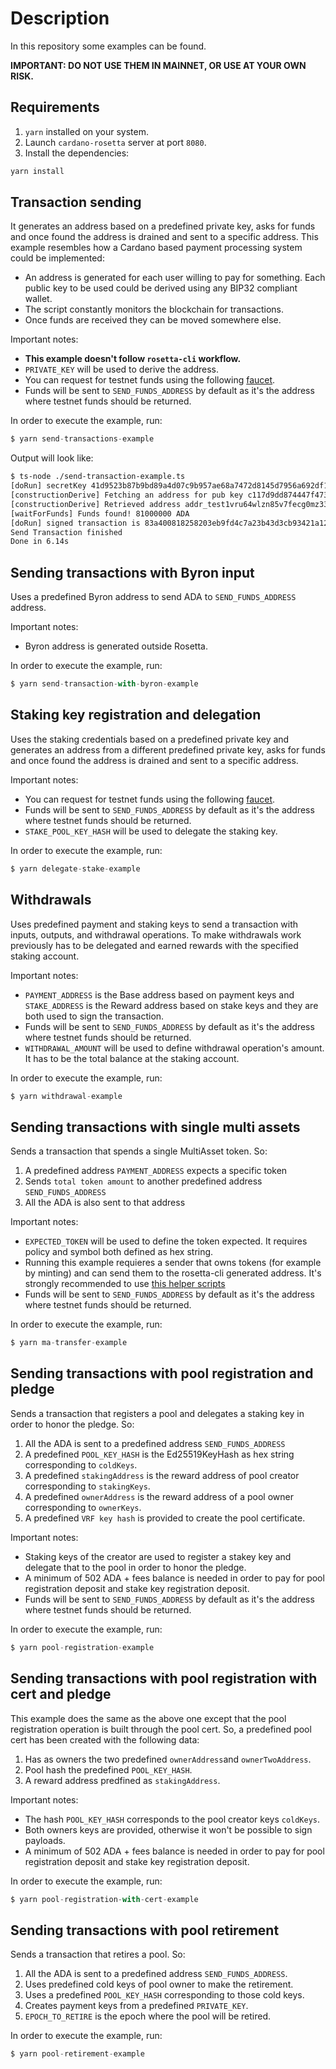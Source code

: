 # Description

In this repository some examples can be found.

**IMPORTANT: DO NOT USE THEM IN MAINNET, OR USE AT YOUR OWN RISK.**

## Requirements

1. `yarn` installed on your system.
1. Launch `cardano-rosetta` server at port `8080`.
1. Install the dependencies:

```javascript
yarn install
```

## Transaction sending

It generates an address based on a predefined private key, asks for funds and once found the address is drained and sent to a specific address. This example resembles how a Cardano based payment processing system could be implemented:

- An address is generated for each user willing to pay for something. Each public key to be used could be derived using any BIP32 compliant wallet.
- The script constantly monitors the blockchain for transactions.
- Once funds are received they can be moved somewhere else.

Important notes:

- **This example doesn't follow `rosetta-cli` workflow.**
- `PRIVATE_KEY` will be used to derive the address.
- You can request for testnet funds using the following [faucet](https://testnets.cardano.org/en/cardano/tools/faucet/).
- Funds will be sent to `SEND_FUNDS_ADDRESS` by default as it's the address where testnet funds should be returned.

In order to execute the example, run:

```javascript
$ yarn send-transactions-example
```

Output will look like:

```bash
$ ts-node ./send-transaction-example.ts
[doRun] secretKey 41d9523b87b9bd89a4d07c9b957ae68a7472d8145d7956a692df1a8ad91957a2c117d9dd874447f47306f50a650f1e08bf4bec2cfcb2af91660f23f2db912977
[constructionDerive] Fetching an address for pub key c117d9dd874447f47306f50a650f1e08bf4bec2cfcb2af91660f23f2db912977
[constructionDerive] Retrieved address addr_test1vru64wlzn85v7fecg0mz33lh00wlggqtquvzzuhf6vusyes32jz9w
[waitForFunds] Funds found! 81000000 ADA
[doRun] signed transaction is 83a400818258203eb9fd4c7a23b43d3cb93421a12fb52db465a77feb8075131282a49f43bd8142000181825839000743d16cfe3c4fcc0c11c2403bbc10dbc7ecdd4477e053481a368e7a06e2ae44dff6770dc0f4ada3cf4cf2605008e27aecdb332ad349fda71a049629f0021a003dcc50031a0032300ca10081825820c117d9dd874447f47306f50a650f1e08bf4bec2cfcb2af91660f23f2db9129775840d0b3ed478ad0c4c7c0babfc4336ee05e2b0b48d6fa681e75431ec7af362b9513686a3941e398eacc2a71219d0b9e30426e64ee6fdef17f1977a55a2ddb7f9808f6
Send Transaction finished
Done in 6.14s
```

## Sending transactions with Byron input

Uses a predefined Byron address to send ADA to `SEND_FUNDS_ADDRESS` address.

Important notes:
  - Byron address is generated outside Rosetta.

In order to execute the example, run:

```javascript
$ yarn send-transaction-with-byron-example
```

## Staking key registration and delegation

Uses the staking credentials based on a predefined private key and generates an address from a different predefined private key, asks for funds and once found the address is drained and sent to a specific address.

Important notes:
- You can request for testnet funds using the following [faucet](https://testnets.cardano.org/en/cardano/tools/faucet/).
- Funds will be sent to `SEND_FUNDS_ADDRESS` by default as it's the address where testnet funds should be returned.
- `STAKE_POOL_KEY_HASH` will be used to delegate the staking key.

In order to execute the example, run:

```javascript
$ yarn delegate-stake-example
```

## Withdrawals

Uses predefined payment and staking keys to send a transaction with inputs, outputs, and withdrawal operations. To make withdrawals work previously has to be delegated and earned rewards with the specified staking account.

Important notes:
- `PAYMENT_ADDRESS` is the Base address based on payment keys and `STAKE_ADDRESS` is the Reward address based on stake keys and they are both used to sign the transaction. 
- Funds will be sent to `SEND_FUNDS_ADDRESS` by default as it's the address where testnet funds should be returned.
- `WITHDRAWAL_AMOUNT` will be used to define withdrawal operation's amount. It has to be the total balance at the staking account. 

In order to execute the example, run:

```javascript
$ yarn withdrawal-example
```

## Sending transactions with single multi assets

Sends a transaction that spends a single MultiAsset token. So:

1. A predefined address `PAYMENT_ADDRESS` expects a specific token
2. Sends `total token amount` to another predefined address `SEND_FUNDS_ADDRESS`
3. All the ADA is also sent to that address 

Important notes:
- `EXPECTED_TOKEN` will be used to define the token expected. It requires policy and symbol both defined as hex string.
- Running this example requieres a sender that owns tokens (for example by minting) and can send them to the rosetta-cli generated address. It's strongly recommended to use [this helper scripts](https://github.com/james-iohk/scripts)
- Funds will be sent to `SEND_FUNDS_ADDRESS` by default as it's the address where testnet funds should be returned.

In order to execute the example, run:

```javascript
$ yarn ma-transfer-example
```

## Sending transactions with pool registration and pledge

Sends a transaction that registers a pool and delegates a staking key in order to honor the pledge. So:

1. All the ADA is sent to a predefined address `SEND_FUNDS_ADDRESS`
2. A predefined `POOL_KEY_HASH` is the Ed25519KeyHash as hex string corresponding to `coldKeys`.
3. A predefined `stakingAddress` is the reward address of pool creator corresponding to `stakingKeys`.
4. A predefined `ownerAddress` is the reward address of a pool owner corresponding to `ownerKeys`.
5. A predefined `VRF key hash` is provided to create the pool certificate.

Important notes:
- Staking keys of the creator are used to register a stakey key and delegate that to the pool in order to honor the pledge.
- A minimum of 502 ADA + fees balance is needed in order to pay for pool registration deposit and stake key registration deposit.
- Funds will be sent to `SEND_FUNDS_ADDRESS` by default as it's the address where testnet funds should be returned.

In order to execute the example, run:

```javascript
$ yarn pool-registration-example
```

## Sending transactions with pool registration with cert and pledge

This example does the same as the above one except that the pool registration operation is built through the pool cert. So, a predefined pool cert has been created with the following data:

1. Has as owners the two predefined `ownerAddress`and `ownerTwoAddress`.
2. Pool hash the predefined `POOL_KEY_HASH`.
3. A reward address predfined as `stakingAddress`.

Important notes:
- The hash `POOL_KEY_HASH` corresponds to the pool creator keys `coldKeys`.
- Both owners keys are provided, otherwise it won't be possible to sign payloads.
- A minimum of 502 ADA + fees balance is needed in order to pay for pool registration deposit and stake key registration deposit.

In order to execute the example, run:

```javascript
$ yarn pool-registration-with-cert-example
```

## Sending transactions with pool retirement

Sends a transaction that retires a pool. So:

1. All the ADA is sent to a predefined address `SEND_FUNDS_ADDRESS`.
2. Uses predefined cold keys of pool owner to make the retirement.
3. Uses a predefined `POOL_KEY_HASH` corresponding to those cold keys.
4. Creates payment keys from a predefined `PRIVATE_KEY`.
5. `EPOCH_TO_RETIRE` is the epoch where the pool will be retired.

In order to execute the example, run:

```javascript
$ yarn pool-retirement-example
```